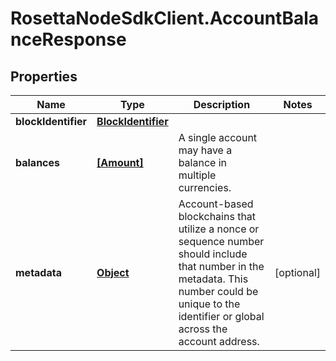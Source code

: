 # RosettaNodeSdkClient.AccountBalanceResponse

## Properties

Name | Type | Description | Notes
------------ | ------------- | ------------- | -------------
**blockIdentifier** | [**BlockIdentifier**](BlockIdentifier.md) |  | 
**balances** | [**[Amount]**](Amount.md) | A single account may have a balance in multiple currencies. | 
**metadata** | [**Object**](.md) | Account-based blockchains that utilize a nonce or sequence number should include that number in the metadata. This number could be unique to the identifier or global across the account address. | [optional] 


